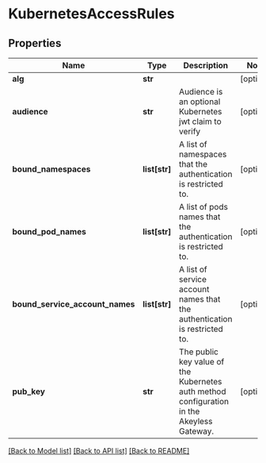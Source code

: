 # KubernetesAccessRules

## Properties
Name | Type | Description | Notes
------------ | ------------- | ------------- | -------------
**alg** | **str** |  | [optional] 
**audience** | **str** | Audience is an optional Kubernetes jwt claim to verify | [optional] 
**bound_namespaces** | **list[str]** | A list of namespaces that the authentication is restricted to. | [optional] 
**bound_pod_names** | **list[str]** | A list of pods names that the authentication is restricted to. | [optional] 
**bound_service_account_names** | **list[str]** | A list of service account names that the authentication is restricted to. | [optional] 
**pub_key** | **str** | The public key value of the Kubernetes auth method configuration in the Akeyless Gateway. | [optional] 

[[Back to Model list]](../README.md#documentation-for-models) [[Back to API list]](../README.md#documentation-for-api-endpoints) [[Back to README]](../README.md)


